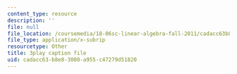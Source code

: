```yaml
---
content_type: resource
description: ''
file: null
file_location: /coursemedia/18-06sc-linear-algebra-fall-2011/cadacc63b8e83080a955c47279d51820_JibVXBElKL0.srt
file_type: application/x-subrip
resourcetype: Other
title: 3play caption file
uid: cadacc63-b8e8-3080-a955-c47279d51820
---
```


